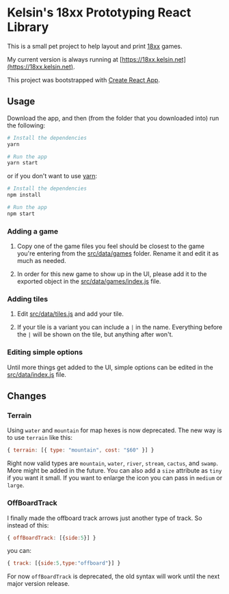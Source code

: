 # Kelsin's 18xx Prototyping React Library

This is a small pet project to help layout and print
[18xx](https://en.wikipedia.org/wiki/18XX) games.

My current version is always running at
[https://18xx.kelsin.net](https://18xx.kelsin.net).

This project was bootstrapped with [Create React
App](https://github.com/facebookincubator/create-react-app).

## Usage

Download the app, and then (from the folder that you downloaded into) run the
following:

```sh
# Install the dependencies
yarn

# Run the app
yarn start
```

or if you don't want to use [yarn](https://yarnpkg.com/en/):

```sh
# Install the dependencies
npm install

# Run the app
npm start
```

### Adding a game

1. Copy one of the game files you feel should be closest to the game you're
   entering from the [src/data/games](src/data/games) folder. Rename it and edit it as
   much as needed.

2. In order for this new game to show up in the UI, please add it to the
   exported object in the [src/data/games/index.js](src/data/games/index.js)
   file.

### Adding tiles

1. Edit [src/data/tiles.js](src/data/tiles.js) and add your tile.

2. If your tile is a variant you can include a `|` in the name. Everything
   before the `|` will be shown on the tile, but anything after won't.

### Editing simple options

Until more things get added to the UI, simple options can be edited in the
[src/data/index.js](src/data/index.js) file.

## Changes

### Terrain

Using `water` and `mountain` for map hexes is now deprecated. The new way is to
use `terrain` like this:

``` js
{ terrain: [{ type: "mountain", cost: "$60" }] }
```

Right now valid types are `mountain`, `water`, `river`, `stream`, `cactus`, and
`swamp`. More might be added in the future. You can also add a `size` attribute
as `tiny` if you want it small. If you want to enlarge the icon you can pass in
`medium` or `large`.

### OffBoardTrack

I finally made the offboard track arrows just another type of track. So instead
of this:

``` js
{ offBoardTrack: [{side:5}] }
```

you can:

``` js
{ track: [{side:5,type:"offboard"}] }
```

For now `offBoardTrack` is deprecated, the old syntax will work until the next
major version release.
